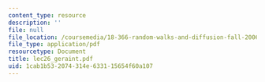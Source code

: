```yaml
---
content_type: resource
description: ''
file: null
file_location: /coursemedia/18-366-random-walks-and-diffusion-fall-2006/1cab1b532074314e633115654f60a107_lec26_geraint.pdf
file_type: application/pdf
resourcetype: Document
title: lec26_geraint.pdf
uid: 1cab1b53-2074-314e-6331-15654f60a107
---
```

